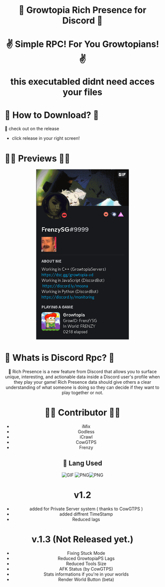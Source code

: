 <h1 align="center" height="500px">🎉 Growtopia Rich Presence for Discord 🎉</h1>
<h1 align="center" height="500px">✌ Simple RPC! For You Growtopians! ✌

 this executabled didnt need acces your files</h1>

# 🤷 How to Download? 🤷
🎠 check out on the release
- click release in your right screen!

# 🐱‍👤 Previews 🐱‍👤
<p align="center">
<img src="./bin/pajangan.jpg"/>
<a align="center">

# 👵 Whats is Discord Rpc? 🧓
🎊 Rich Presence is a new feature from Discord that allows you to surface unique, interesting, and actionable data inside a Discord user's profile when they play your game! Rich Presence data should give others a clear understanding of what someone is doing so they can decide if they want to play together or not.

# 🤼‍♀️ Contributor 🤼‍♀️
- iMix
- Godless
- iCrawl
- CowGTPS
- Frenzy
 
## 🎑 Lang Used
<img align="mid" alt="GIF" height="100px" src="https://emoji.gg/assets/emoji/6850_python_thonk.png" /> <img align="mid" alt="PNG" height="100px" src="https://emoji.gg/assets/emoji/thinkcpp.png" /><img align="mid" alt="PNG" height="100px" src="https://emoji.gg/assets/emoji/5604_JS_thonk.png" />
 
 # v1.2
 - added for Private Server system ( thanks to CowGTPS )
 - added diffrent TimeStamp
 - Reduced lags 
 
 # v.1.3 (Not Released yet.)
 - Fixing Stuck Mode
 - Reduced GrowtopiaPS Lags
 - Reduced Tools Size
 - AFK Status (by CowGTPS)
 - Stats informations if you're in your worlds
 - Render World Button (beta)
